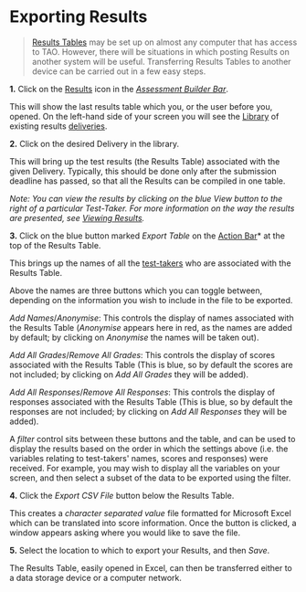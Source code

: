<!--
created_at: 2016-12-15
authors:         
    - "Catherine Pease"
--> 

# Exporting Results

>[Results Tables](../appendix/glossary.md#results-table) may be set up on almost any computer that has access to TAO. However, there will be situations in which posting Results on another system will be useful. Transferring Results Tables to another device can be carried out in a few easy steps.

**1.**  Click on the [Results](../appendix/glossary.md#results) icon in the *[Assessment Builder Bar](../appendix/glossary.md#assessment-builder-bar)*.

This will show the last results table which you, or the user before you, opened. On the left-hand side of your screen you will see the [Library](../appendix/glossary.md#library) of existing results [deliveries](../appendix/glossary.md#delivery).

**2.** Click on the desired Delivery in the library. 

This will bring up the test results (the Results Table) associated with the given Delivery. Typically, this should be done only after the submission deadline has passed, so that all the Results can be compiled in one table.

*Note: You can view the results by clicking on the blue View button to the right of a particular Test-Taker. For more information on the way the results are presented, see [Viewing Results]().*

**3.** Click on the blue button marked *Export Table* on the [Action Bar](../appendix/glossary.md#action-bar)* at the top of the Results Table.

This brings up the names of all the [test-takers](../appendix/glossary.md#test-taker) who are associated with the Results Table. 

Above the names are three buttons which you can toggle between, depending on the information you wish to include in the file to be exported.

*Add Names*/*Anonymise*: This controls the display of names associated with the Results Table (*Anonymise* appears here in red, as the names are added by default; by clicking on *Anonymise* the names will be taken out).

*Add All Grades*/*Remove All Grades*: This controls the display of scores associated with the Results Table (This is blue, so by default the scores are not included; by clicking on *Add All Grades* they will be added).

*Add All Responses*/*Remove All Responses*: This controls the display of responses associated with the Results Table (This is blue, so by default the responses are not included; by clicking on *Add All Responses* they will be added). 

A *filter* control sits between these buttons and the table, and can be used to display the results based on the order in which the settings above (i.e. the variables relating to test-takers' names, scores and responses) were received. For example, you may wish to display all the variables on your screen, and then select a subset of the data to be exported using the filter.


**4.** Click the *Export CSV File* button below the Results Table.

This creates a *character separated value* file formatted for Microsoft Excel which can be translated into score information. Once the button is clicked, a window appears asking where you would like to save the file.

**5.** Select the location to which to export your Results, and then *Save*.

The Results Table, easily opened in Excel, can then be transferred either to a data storage device or a computer network.